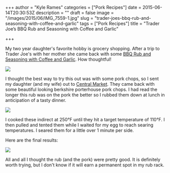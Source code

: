 +++
author = "Kyle Rames"
categories = ["Pork Recipes"]
date = 2015-06-14T20:30:53Z
description = ""
draft = false
image = "/images/2015/06/IMG_7559-1.jpg"
slug = "trader-joes-bbq-rub-and-seasoning-with-coffee-and-garlic"
tags = ["Pork Recipes"]
title = "Trader Joe’s BBQ Rub and Seasoning with Coffee and Garlic"

+++

My two year daughter's favorite hobby is grocery shopping. After a trip to Trader Joe's with her mother she came back with some [BBQ Rub and Seasoning with Coffee and Garlic](http://www.traderjoes.com/digin/post/bbq-seasoning-with-coffee-garlic). How thoughtful!
 
![](/images/2015/06/52348-bbq-rub-seasoning-coffee-garlic-di.png)

I thought the best way to try this out was with some pork chops, so I sent my daughter (and my wife) out to [Central Market](http://www.centralmarket.com/Home). They came back with some beautiful looking berkshire porterhouse pork chops. I had read the longer this rub was on the pork the better so I rubbed them down at lunch in anticipation of a tasty dinner.

![](/images/2015/06/IMG_7550.jpg)

I cooked these indirect at 250°F until they hit a target temperature of 110°F. I then pulled and tented them while I waited for my egg to reach searing temperatures. I seared them for a little over 1 minute per side. 

Here are the final results:

![](/images/2015/06/IMG_7559.jpg)

All and all I thought the rub (and the pork) were pretty good. It is definitely worth trying, but I don't know if it will earn a permanent spot in my rub rack.